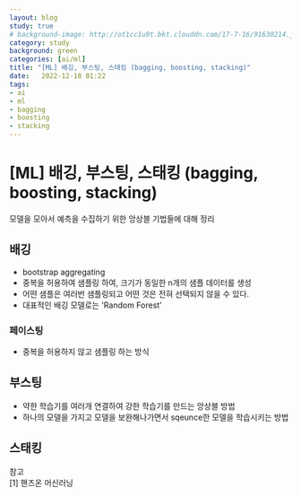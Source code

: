 ```yaml
---
layout: blog
study: true
# background-image: http://ot1cc1u9t.bkt.clouddn.com/17-7-16/91630214.jpg
category: study
background: green
categories: [ai/ml]
title: "[ML] 배깅, 부스팅, 스태킹 (bagging, boosting, stacking)"
date:   2022-12-18 01:22
tags:
- ai
- ml
- bagging
- boosting
- stacking
---
```



# [ML] 배깅, 부스팅, 스태킹 (bagging, boosting, stacking)

모델을 모아서 예측을 수집하기 위한 앙상블 기법들에 대해 정리
## 배깅
- bootstrap aggregating
- 중복을 허용하여 샘플링 하여, 크기가 동일한 n개의 샘플 데이터를 생성
- 어떤 샘플은 여러번 샘플링되고 어떤 것은 전혀 선택되지 않을 수 있다.
- 대표적인 배깅 모델로는 'Random Forest'
### 페이스팅
- 중복을 허용하지 않고 샘플링 하는 방식  
## 부스팅
- 약한 학습기를 여러개 연결하여 강한 학습기를 만드는 앙상블 방법
- 하나의 모델을 가지고 모델을 보완해나가면서 sqeunce한 모델을 학습시키는 방법

  
## 스태킹







  
  
참고  
[1] 핸즈온 머신러닝